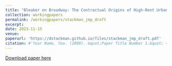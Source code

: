 ```yaml
---
title: "Bleaker on Broadway: The Contractual Origins of High-Rent Urban Blight" (with Erica Moszkowski)
collection: workingpapers
permalink: /workingpapers/stackman_jmp_draft
excerpt:
date: 2023-11-15
venue: 
paperurl: 'https://dstackman.github.io/files/stackman_jmp_draft.pdf'
citation: #'Your Name, You. (2009). &quot;Paper Title Number 1.&quot; <i>Journal 1</i>. 1(1).'
---
```



[Download paper here](https://dstackman.github.io/files/stackman_jmp_draft.pdf)

